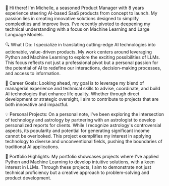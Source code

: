 👋 Hi there! I'm Michelle, a seasoned Product Manager with 8 years experience steering AI-based SaaS products from concept to launch. My passion lies in creating innovative solutions designed to simplify complexities and improve lives. I've recently pivoted to deepening my technical understanding with a focus on Machine Learning and Large Language Models.

🔍 What I Do: I specialize in translating cutting-edge AI technologies into actionable, value-driven products. My work centers around leveraging Python and Machine Learning to explore the exciting possibilities of LLMs. This focus reflects not just a professional pivot but a personal passion for the potential of AI to redefine our interactions, decision-making processes, and access to information.

🎯 Career Goals: Looking ahead, my goal is to leverage my blend of managerial experience and technical skills to advise, coordinate, and build AI technologies that enhance life quality. Whether through direct development or strategic oversight, I aim to contribute to projects that are both innovative and impactful.

💡 Personal Projects: On a personal note, I've been exploring the intersection of technology and astrology by partnering with an astrologist to develop personalized reports for clients. While I recognize astrology's controversial aspects, its popularity and potential for generating significant income cannot be overlooked. This project exemplifies my interest in applying technology to diverse and unconventional fields, pushing the boundaries of traditional AI applications.

🚀 Portfolio Highlights: My portfolio showcases projects where I've applied Python and Machine Learning to develop intuitive solutions, with a keen interest in LLMs. Through these projects, I aim to demonstrate not just technical proficiency but a creative approach to problem-solving and product development.
